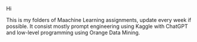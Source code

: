 Hi

This is my folders of Maachine Learning assignments, update every week if possible.
It consist mostly prompt engineering using Kaggle with ChatGPT and low-level programming using Orange Data Mining.
